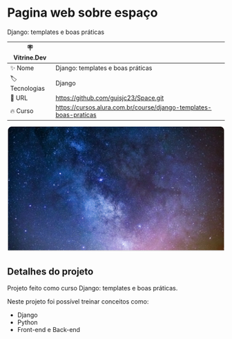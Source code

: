 # Pagina web sobre espaço

Django: templates e boas práticas

| :placard: Vitrine.Dev |     |
| -------------  | --- |
| :sparkles: Nome        | Django: templates e boas práticas
| :label: Tecnologias | Django
| :rocket: URL        | https://github.com/guisjc23/Space.git
| :fire: Curso     | https://cursos.alura.com.br/course/django-templates-boas-praticas

<!-- Inserir imagem com a #vitrinedev ao final do link -->
![](https://raw.githubusercontent.com/guisjc23/Space/master/static/assets/imagens/Modal.png#vitrinedev)

## Detalhes do projeto

Projeto feito como curso Django: templates e boas práticas.

Neste projeto foi possível treinar conceitos como:

- Django
- Python
- Front-end e Back-end
